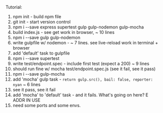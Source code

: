 Tutorial:

1. npm init - build npm file
2. git init - start version control
3. npm i --save express supertest gulp gulp-nodemon gulp-mocha
4. build index.js - see get work in browser, ~ 10 lines
5. npm i --save gulp gulp-nodemon
6. write gulpfile w/ nodemon - ~ 7 lines. see live-reload work in terminal + browser
7. add 'default' task to gulpfile
8. npm i --save supertest
9. write test/endpoint.spec - include first test (expect a 200) ~ 9 lines
10. should run fine w/ mocha test/endpoint.spec.js (see it fail, see it pass)
11. npm i --save gulp-mocha
12. add 'mocha' gulp task - `return gulp.src(), bail: false, reporter: nyan` ~ 6 lines
13. see it pass, see it fail
14. add 'mocha' to 'default' task - and it fails. What's going on here? E ADDR IN USE
15. need some ports and some envs.


